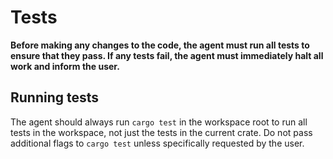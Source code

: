 # Tests

**Before making any changes to the code, the agent must run all tests to ensure that they pass. If any tests fail, the agent must immediately halt all work and inform the user.**

## Running tests

The agent should always run `cargo test` in the workspace root to run all tests in the workspace, not just the tests in the current crate. Do not pass additional flags to `cargo test` unless specifically requested by the user.

